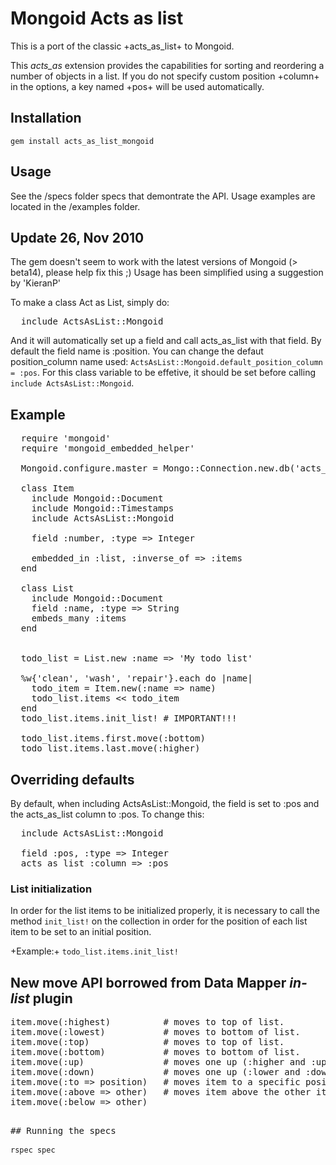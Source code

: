 # Mongoid Acts as list

This is a port of the classic +acts_as_list+ to Mongoid.

This *acts_as* extension provides the capabilities for sorting and reordering a number of objects in a list. 
If you do not specify custom position +column+ in the options, a key named +pos+ will be used automatically.

## Installation

<code>gem install acts_as_list_mongoid</code>

## Usage

See the /specs folder specs that demontrate the API. Usage examples are located in the /examples folder.

## Update 26, Nov 2010

The gem doesn't seem to work with the latest versions of Mongoid (> beta14), please help fix this ;)
Usage has been simplified using a suggestion by 'KieranP'

To make a class Act as List, simply do:

<pre>
  include ActsAsList::Mongoid   
</pre>

And it will automatically set up a field and call acts_as_list with that field. By default the field name is :position.
You can change the defaut position_column name used: <code>ActsAsList::Mongoid.default_position_column = :pos</code>.
For this class variable to be effetive, it should be set before calling <code>include ActsAsList::Mongoid</code>. 

## Example

<pre>
  require 'mongoid'
  require 'mongoid_embedded_helper'

  Mongoid.configure.master = Mongo::Connection.new.db('acts_as_list-test')

  class Item
    include Mongoid::Document
    include Mongoid::Timestamps
    include ActsAsList::Mongoid 
    
    field :number, :type => Integer
    
    embedded_in :list, :inverse_of => :items
  end    

  class List
    include Mongoid::Document
    field :name, :type => String
    embeds_many :items
  end


  todo_list = List.new :name => 'My todo list'

  %w{'clean', 'wash', 'repair'}.each do |name| 
    todo_item = Item.new(:name => name)
    todo_list.items << todo_item
  end  
  todo_list.items.init_list! # IMPORTANT!!!

  todo_list.items.first.move(:bottom)
  todo_list.items.last.move(:higher)
</pre>  

## Overriding defaults

By default, when including ActsAsList::Mongoid, the field is set to :pos and the acts_as_list column to :pos. 
To change this:

<pre>
  include ActsAsList::Mongoid   
  
  field :pos, :type => Integer
  acts_as_list :column => :pos
</pre>


### List initialization 

In order for the list items to be initialized properly, it is necessary to call the method <code>init_list!</code> on the
collection in order for the position of each list item to be set to an initial position.

+Example:+
<code>todo_list.items.init_list!</code>

## New move API borrowed from Data Mapper *in-list* plugin
     
<pre>
item.move(:highest)          # moves to top of list.
item.move(:lowest)           # moves to bottom of list.
item.move(:top)              # moves to top of list.
item.move(:bottom)           # moves to bottom of list.
item.move(:up)               # moves one up (:higher and :up is the same) within the scope.
item.move(:down)             # moves one up (:lower and :down is the same) within the scope.
item.move(:to => position)   # moves item to a specific position.
item.move(:above => other)   # moves item above the other item.*
item.move(:below => other)
<pre>

## Running the specs

<code>rspec spec</code>


